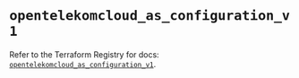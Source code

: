 # `opentelekomcloud_as_configuration_v1`

Refer to the Terraform Registry for docs: [`opentelekomcloud_as_configuration_v1`](https://registry.terraform.io/providers/opentelekomcloud/opentelekomcloud/1.36.30/docs/resources/as_configuration_v1).
